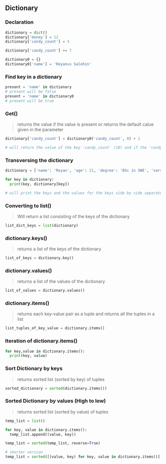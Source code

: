 ## Dictionary

### Declaration
```python
dictionary = dict()
dictionary['money'] = 12
dictionary['candy_count'] = 3

dictionary['candy_count'] += 7 

dictionary0 = {}
dictionary0['name'] = 'Reyanus Salehin'
```

### Find key in a dictionary
```python
present = 'name' in dictionary
# present will be false
present = 'name' in dictionary0
# present will be true
```

### Get()
> returns the value if the value is present or returns the default calue given in the parameter
```python
dictionary['candy_count'] = dictionary0('candy_count', 0) + 1 

# will return the value of the key 'candy_count' (10) and if the 'candy-count' key was not present, it would have returned 0
 ```

### Transversing the dictionary
```python
dictionary = ['name': 'Reyan', 'age': 21, 'degree': 'BSc in SWE', 'varsity': 'IUT']

for key in dictionary:
  print(key, dictionary[key])

# will print the keys and the values for the keys side by side separated by space in new lines
```

### Converting to list()
> Will return a list consisting of the keys of the dictionary
```python
list_dict_keys = list(dictionary)
```

### dictionary.keys()
> returns a list of the keys of the dictionary
```python
list_of_keys = dictionary.key()
```

### dictionary.values()
> returns a list of the values of the dictionary
```python
list_of_values = dictionary.values()
```

### dictionary.items()
> returns each key-value pair as a tuple and returns all the tuples in a list
```python
list_tuples_of_key_value = dictionary.items()
```

### Iteration of dictionary.items()
```python
for key,value in dictionary.items():
  print(key, value) 
```

### Sort Dictionary by keys
> returns sorted list (sorted by key) of tuples
```python
sorted_dictionary = sorted(dictionary.items())
```

### Sorted Dictionary by values (High to low)
> returns sorted list (sorted by value) of tuples
```python
temp_list = list()

for key, value in dictionary.items():
  temp_list.append((value, key))

temp_list = sorted(temp_list, reverse=True) 

# shorter version
temp_list = sorted([(value, key) for key, value in dictionary.items()], reverse=True)
```